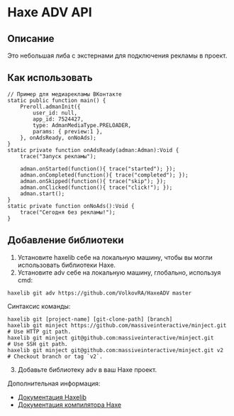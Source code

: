 # Haxe ADV API

Описание
------------------------------

Это небольшая либа с экстернами для подключения рекламы в проект.

Как использовать
------------------------------
```
// Пример для медиарекламы ВКонтакте
static public function main() {
    Preroll.admanInit({
        user_id: null,
        app_id: 7524427,
        type: AdmanMediaType.PRELOADER,
        params: { preview:1 },
    }, onAdsReady, onNoAds);
}
static private function onAdsReady(adman:Adman):Void {
    trace("Запуск рекламы");

    adman.onStarted(function(){ trace("started"); });
    adman.onCompleted(function(){ trace("completed"); });
    adman.onSkipped(function(){ trace("skip"); });
    adman.onClicked(function(){ trace("click!"); });
    adman.start();
}
static private function onNoAds():Void {
    trace("Сегодня без рекламы!");
}
```

Добавление библиотеки
------------------------------

1. Установите haxelib себе на локальную машину, чтобы вы могли использовать библиотеки Haxe.
2. Установите adv себе на локальную машину, глобально, используя cmd:
```
haxelib git adv https://github.com/VolkovRA/HaxeADV master
```
Синтаксис команды:
```
haxelib git [project-name] [git-clone-path] [branch]
haxelib git minject https://github.com/massiveinteractive/minject.git         # Use HTTP git path.
haxelib git minject git@github.com:massiveinteractive/minject.git             # Use SSH git path.
haxelib git minject git@github.com:massiveinteractive/minject.git v2          # Checkout branch or tag `v2`.
```
3. Добавьте библиотеку adv в ваш Haxe проект.

Дополнительная информация:
 * [Документация Haxelib](https://lib.haxe.org/documentation/using-haxelib/ "Using Haxelib")
 * [Документация компилятора Haxe](https://haxe.org/manual/compiler-usage-hxml.html "Configure compile.hxml")